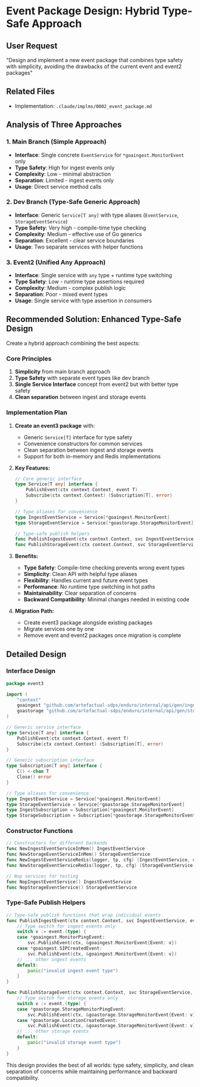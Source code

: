 # Event Package Design: Hybrid Type-Safe Approach

## User Request
"Design and implement a new event package that combines type safety with simplicity, avoiding the drawbacks of the current event and event2 packages"

## Related Files
- Implementation: `.claude/implms/0002_event_package.md`

## Analysis of Three Approaches

### 1. Main Branch (Simple Approach)
- **Interface**: Single concrete `EventService` for `*goaingest.MonitorEvent` only
- **Type Safety**: High for ingest events only  
- **Complexity**: Low - minimal abstraction
- **Separation**: Limited - ingest events only
- **Usage**: Direct service method calls

### 2. Dev Branch (Type-Safe Generic Approach)  
- **Interface**: Generic `Service[T any]` with type aliases (`EventService`, `StorageEventService`)
- **Type Safety**: Very high - compile-time type checking
- **Complexity**: Medium - effective use of Go generics
- **Separation**: Excellent - clear service boundaries
- **Usage**: Two separate services with helper functions

### 3. Event2 (Unified Any Approach)
- **Interface**: Single service with `any` type + runtime type switching
- **Type Safety**: Low - runtime type assertions required
- **Complexity**: Medium - complex publish logic  
- **Separation**: Poor - mixed event types
- **Usage**: Single service with type assertion in consumers

## Recommended Solution: Enhanced Type-Safe Design

Create a hybrid approach combining the best aspects:

### Core Principles
1. **Simplicity** from main branch approach
2. **Type Safety** with separate event types like dev branch  
3. **Single Service Interface** concept from event2 but with better type safety
4. **Clean separation** between ingest and storage events

### Implementation Plan

1. **Create an event3 package** with:
   - Generic `Service[T]` interface for type safety
   - Convenience constructors for common services
   - Clean separation between ingest and storage events
   - Support for both in-memory and Redis implementations

2. **Key Features:**
   ```go
   // Core generic interface
   type Service[T any] interface {
       PublishEvent(ctx context.Context, event T)
       Subscribe(ctx context.Context) (Subscription[T], error)
   }
   
   // Type aliases for convenience
   type IngestEventService = Service[*goaingest.MonitorEvent]
   type StorageEventService = Service[*goastorage.StorageMonitorEvent]
   
   // Type-safe publish helpers
   func PublishIngestEvent(ctx context.Context, svc IngestEventService, event IngestEvent)
   func PublishStorageEvent(ctx context.Context, svc StorageEventService, event StorageEvent)
   ```

3. **Benefits:**
   - **Type Safety**: Compile-time checking prevents wrong event types
   - **Simplicity**: Clean API with helpful type aliases  
   - **Flexibility**: Handles current and future event types
   - **Performance**: No runtime type switching in hot paths
   - **Maintainability**: Clear separation of concerns
   - **Backward Compatibility**: Minimal changes needed in existing code

4. **Migration Path:**
   - Create event3 package alongside existing packages
   - Migrate services one by one
   - Remove event and event2 packages once migration is complete

## Detailed Design

### Interface Design
```go
package event3

import (
    "context"
    goaingest "github.com/artefactual-sdps/enduro/internal/api/gen/ingest"
    goastorage "github.com/artefactual-sdps/enduro/internal/api/gen/storage"
)

// Generic service interface
type Service[T any] interface {
    PublishEvent(ctx context.Context, event T)
    Subscribe(ctx context.Context) (Subscription[T], error)
}

// Generic subscription interface
type Subscription[T any] interface {
    C() <-chan T
    Close() error
}

// Type aliases for convenience
type IngestEventService = Service[*goaingest.MonitorEvent]
type StorageEventService = Service[*goastorage.StorageMonitorEvent]
type IngestSubscription = Subscription[*goaingest.MonitorEvent]
type StorageSubscription = Subscription[*goastorage.StorageMonitorEvent]
```

### Constructor Functions
```go
// Constructors for different backends
func NewIngestEventServiceInMem() IngestEventService
func NewStorageEventServiceInMem() StorageEventService
func NewIngestEventServiceRedis(logger, tp, cfg) (IngestEventService, error)
func NewStorageEventServiceRedis(logger, tp, cfg) (StorageEventService, error)

// Nop services for testing
func NopIngestEventService() IngestEventService
func NopStorageEventService() StorageEventService
```

### Type-Safe Publish Helpers
```go
// Type-safe publish functions that wrap individual events
func PublishIngestEvent(ctx context.Context, svc IngestEventService, event any) {
    // Type switch for ingest events only
    switch v := event.(type) {
    case *goaingest.MonitorPingEvent:
        svc.PublishEvent(ctx, &goaingest.MonitorEvent{Event: v})
    case *goaingest.SIPCreatedEvent:
        svc.PublishEvent(ctx, &goaingest.MonitorEvent{Event: v})
    // ... other ingest events
    default:
        panic("invalid ingest event type")
    }
}

func PublishStorageEvent(ctx context.Context, svc StorageEventService, event any) {
    // Type switch for storage events only
    switch v := event.(type) {
    case *goastorage.StorageMonitorPingEvent:
        svc.PublishEvent(ctx, &goastorage.StorageMonitorEvent{Event: v})
    case *goastorage.LocationCreatedEvent:
        svc.PublishEvent(ctx, &goastorage.StorageMonitorEvent{Event: v})
    // ... other storage events
    default:
        panic("invalid storage event type")
    }
}
```

This design provides the best of all worlds: type safety, simplicity, and clean separation of concerns while maintaining performance and backward compatibility.